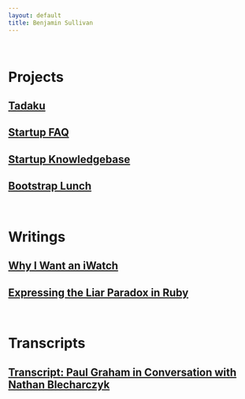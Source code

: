 ```yaml
---
layout: default
title: Benjamin Sullivan
---
```




<br>

# Projects

## <a href="https://www.tadaku.com" target="_blank">Tadaku</a>

## [Startup FAQ](/startup-faq)

## [Startup Knowledgebase](/startup-knowledgebase)

## <a href="http://www.meetup.com/LeanStartupTokyo/" target="_blank">Bootstrap Lunch</a>

<br>

# Writings

## [Why I Want an iWatch](/why-i-want-an-iwatch)

## [Expressing the Liar Paradox in Ruby](/expressing-the-liar-paradox-in-ruby)


<br>

# Transcripts

## [Transcript: Paul Graham in Conversation with Nathan Blecharczyk](/transcript-paul-graham-in-conversation-with-nathan-blecharczyk)

